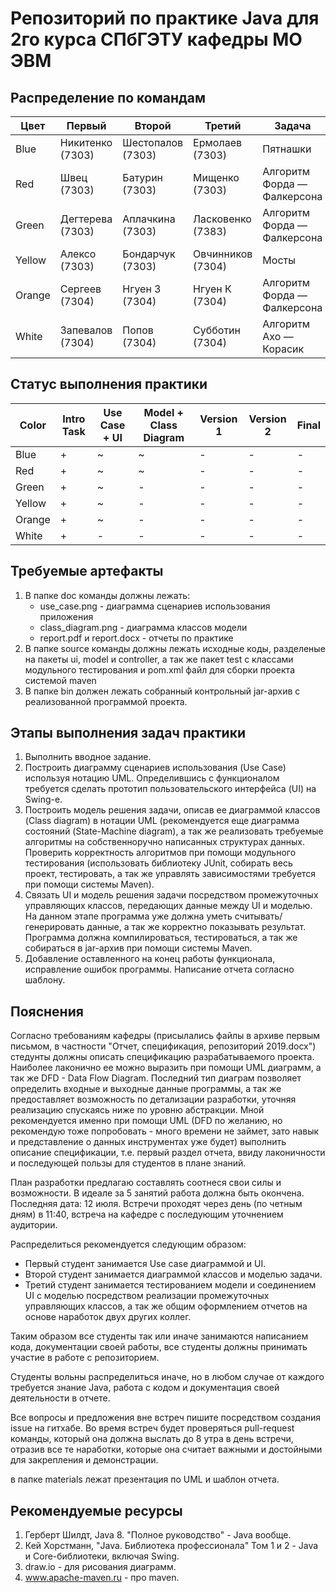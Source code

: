 # Репозиторий по практике Java для 2го курса СПбГЭТУ кафедры МО ЭВМ

## Распределение по командам

Цвет   | Первый           | Второй            | Третий            | Задача
------ | ---------------- | ----------------- | ----------------- | ---------------------------
Blue   | Никитенко (7303) | Шестопалов (7303) | Ермолаев (7303)   | Пятнашки
Red    | Швец (7303)      | Батурин (7303)    | Мищенко (7303)    | Алгоритм Форда — Фалкерсона
Green  | Дегтерева (7303) | Аплачкина (7303)  | Ласковенко (7383) | Алгоритм Форда — Фалкерсона
Yellow | Алексо (7303)    | Бондарчук (7303)  | Овчинников (7304) | Мосты
Orange | Сергеев (7304)   | Нгуен З (7304)    | Нгуен К (7304)    | Алгоритм Форда — Фалкерсона
White  | Запевалов (7304) | Попов (7304)      | Субботин (7304)   | Алгоритм Ахо — Корасик

## Статус выполнения практики

Color  | Intro Task | Use Case + UI | Model + Class Diagram | Version 1 | Version 2 | Final
------ | ---------- | ------------- | --------------------- | --------- | --------- | -----
Blue   |     +      |       ~       |           ~           |     -     |     -     |  -   
Red    |     +      |       ~       |           ~           |     -     |     -     |  -   
Green  |     +      |       ~       |           -           |     -     |     -     |  -   
Yellow |     +      |       ~       |           -           |     -     |     -     |  -   
Orange |     +      |       ~       |           -           |     -     |     -     |  -   
White  |     +      |       -       |           -           |     -     |     -     |  -   

## Требуемые артефакты

1. В папке doc команды должны лежать:
    * use_case.png - диаграмма сценариев использования приложения
    * class_diagram.png - диаграмма классов модели
    * report.pdf и report.docx - отчеты по практике
2. В папке source команды должны лежать исходные коды, разделеные на пакеты ui, model и controller, а так же пакет test с классами модульного тестирования и pom.xml файл для сборки проекта системой maven
3. В папке bin должен лежать собранный контрольный jar-архив с реализованной программой проекта.

## Этапы выполнения задач практики

1. Выполнить вводное задание.
2. Построить диаграмму сценариев использования (Use Case) используя нотацию UML. Определившись с функционалом требуется сделать прототип пользовательского интерфейса (UI) на Swing-е. 
3. Построить модель решения задачи, описав ее диаграммой классов (Class diagram) в нотации UML (рекомендуется еще диаграмма состояний (State-Machine diagram), а так же реализовать требуемые алгоритмы на собственноручно написанных структурах данных. Проверить корректность алгоритмов при помощи модульного тестирования (использовать библиотеку JUnit, собирать весь проект, тестировать, а так же управлять зависимостями требуется при помощи системы Maven).
4. Связать UI и модель решения задачи посредством промежуточных управляющих классов, передающих данные между UI и моделью. На данном этапе программа уже должна уметь считывать/генерировать данные, а так же корректно показывать результат. Программа должна компилироваться, тестироваться, а так же собираться в jar-архив при помощи системы Maven.
5. Добавление оставленного на конец работы функционала, исправление ошибок программы. Написание отчета согласно шаблону.

## Пояснения

Согласно требованиям кафедры (присылались файлы в архиве первым письмом, в частности "Отчет, спецификация, репозиторий 2019.docx") стедунты должны описать спецификацию разрабатываемого проекта. Наиболее лаконично ее можно выразить при помощи UML диаграмм, а так же DFD - Data Flow Diagram. Последний тип диаграм позволяет определить входные и выходные данные программы, а так же предоставляет возможность по детализации разработки, уточняя реализацию спускаясь ниже по уровню абстракции. Мной рекомендуется именно при помощи UML (DFD по желанию, но рекомендую тоже попробовать - много времени не займет, зато навык и представление о данных инструментах уже будет) выполнить описание спецификации, т.е. первый раздел отчета, ввиду лаконичности и последующей пользы для студентов в плане знаний.

План разработки предлагаю составлять соотнеся свои силы и возможности. В идеале за 5 занятий работа должна быть окончена. Последняя дата: 12 июля. Встречи проходят через день (по четным дням) в 11:40, встреча на кафедре с последующим уточнением аудитории. 

Распределиться рекомендуется следующим образом:
* Первый студент занимается Use case диаграммой и UI.
* Второй студент занимается диаграммой классов и моделью задачи.
* Третий студент занимается тестированием модели и соединением UI с моделью посредством реализации промежуточных управляющих классов, а так же общим оформлением отчетов на основе наработок двух других коллег.

Таким образом все студенты так или иначе занимаются написанием кода, документации своей работы, все студенты должны принимать участие в работе с репозиторием.

Студенты вольны распределиться иначе, но в любом случае от каждого требуется знание Java, работа с кодом и документация своей деятельности в отчете.

Все вопросы и предложения вне встреч пишите посредством создания issue на гитхабе. Во время встреч будет проверяться pull-request команды, который она должна выслать до 8 утра в день встречи, отразив все те наработки, которые она считает важными и достойными для закрепления и демонстрации.

в папке materials лежат презентация по UML и шаблон отчета. 

## Рекомендуемые ресурсы

1. Герберт Шилдт, Java 8. "Полное руководство" - Java вообще.
2. Кей Хорстманн, "Java. Библиотека профессионала" Том 1 и 2 - Java и Core-библиотеки, включая Swing.
3. draw.io - для рисования диаграмм.
4. www.apache-maven.ru - про maven.
